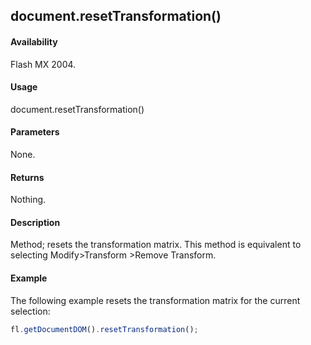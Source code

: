 ## document.resetTransformation()

#### Availability

Flash MX 2004.

#### Usage

document.resetTransformation()

#### Parameters

None.

#### Returns

Nothing.

#### Description

Method; resets the transformation matrix. This method is equivalent to selecting Modify>Transform >Remove Transform.

#### Example

The following example resets the transformation matrix for the current selection:

```javascript
fl.getDocumentDOM().resetTransformation();

```